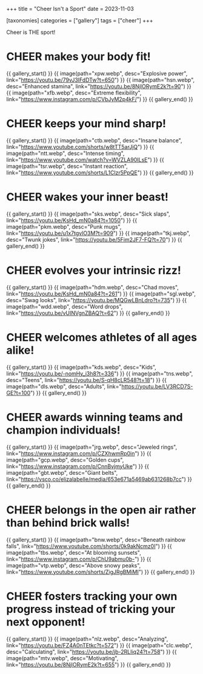 +++
title = "Cheer Isn't a Sport"
date = 2023-11-03

[taxonomies]
categories = ["gallery"]
tags = ["cheer"]
+++

Cheer is THE sport!

<!-- more -->

# **CHEER makes your body fit!**

{{ gallery_start() }}
{{ image(path="xpw.webp", desc="Explosive power", link="https://youtu.be/79vJ3IFdDTw?t=650") }}
{{ image(path="hsn.webp", desc="Enhanced stamina", link="https://youtu.be/8NjlORymE2k?t=90") }}
{{ image(path="xfb.webp", desc="Extreme flexibility", link="https://www.instagram.com/p/CVbJyM2p4kF/") }}
{{ gallery_end() }}

# **CHEER keeps your mind sharp!**

{{ gallery_start() }}
{{ image(path="ctb.webp", desc="Insane balance", link="https://www.youtube.com/shorts/w8tTT5arJjQ") }}
{{ image(path="ntt.webp", desc="Intense timing", link="https://www.youtube.com/watch?v=WVZLA90ILsE") }}
{{ image(path="tsr.webp", desc="Instant reaction", link="https://www.youtube.com/shorts/L1Clzr5PpQE") }}
{{ gallery_end() }}

# **CHEER wakes your inner beast!**

{{ gallery_start() }}
{{ image(path="sks.webp", desc="Sick slaps", link="https://youtu.be/KsHd_mN0a84?t=1050") }}
{{ image(path="pkm.webp", desc="Punk mugs", link="https://youtu.be/u1x7tgvlO3M?t=909") }}
{{ image(path="tkj.webp", desc="Twunk jokes", link="https://youtu.be/5Fim2JF7-FQ?t=70") }}
{{ gallery_end() }}

# **CHEER evolves your intrinsic rizz!**

{{ gallery_start() }}
{{ image(path="hdm.webp", desc="Chad moves", link="https://youtu.be/KsHd_mN0a84?t=261") }}
{{ image(path="sgl.webp", desc="Swag looks", link="https://youtu.be/MQGwLBnLdro?t=735") }}
{{ image(path="wdd.webp", desc="Word drops", link="https://youtu.be/vUINVgnZBAQ?t=62") }}
{{ gallery_end() }}

# **CHEER welcomes athletes of all ages alike!**

{{ gallery_start() }}
{{ image(path="kds.webp", desc="Kids", link="https://youtu.be/-nomHy_i3h8?t=336") }}
{{ image(path="tns.webp", desc="Teens", link="https://youtu.be/S-qH8cLR548?t=18") }}
{{ image(path="dls.webp", desc="Adults", link="https://youtu.be/LV3RCD7S-GE?t=100") }}
{{ gallery_end() }}

# **CHEER awards winning teams and champion individuals!**

{{ gallery_start() }}
{{ image(path="jrg.webp", desc="Jeweled rings", link="https://www.instagram.com/p/CZXhwmRp0in") }}
{{ image(path="gcp.webp", desc="Golden cups", link="https://www.instagram.com/p/CnnBvjmyUke") }}
{{ image(path="gbt.webp", desc="Giant belts", link="https://vsco.co/elizalabelle/media/653e671a5469ab631268b7cc") }}
{{ gallery_end() }}

# **CHEER belongs in the open air rather than behind brick walls!**

{{ gallery_start() }}
{{ image(path="bnw.webp", desc="Beneath rainbow falls", link="https://www.youtube.com/shorts/0k9akNcmz0I") }}
{{ image(path="tbs.webp", desc="At blooming sunsets", link="https://www.instagram.com/p/ChU9abmu0b-") }}
{{ image(path="vtp.webp", desc="Above snowy peaks", link="https://www.youtube.com/shorts/ZigJRgBMiMI") }}
{{ gallery_end() }}

# **CHEER fosters tracking your own progress instead of tricking your next opponent!**

{{ gallery_start() }}
{{ image(path="nlz.webp", desc="Analyzing", link="https://youtu.be/FZ4A0nTEtkc?t=572") }}
{{ image(path="clc.webp", desc="Calculating", link="https://youtu.be/jb-2RLIiq24?t=758") }}
{{ image(path="mtv.webp", desc="Motivating", link="https://youtu.be/8NjlORymE2k?t=655") }}
{{ gallery_end() }}

<!-- # **CHEER promotes solidarity and community instead of solitude and confrontation!**

{{ gallery_start() }}
{{ image(path=".webp", desc="", link="") }}
{{ image(path=".webp", desc="", link="") }}
{{ image(path=".webp", desc="", link="") }}
{{ gallery_end() }} -->

<!-- {{ center_image(path="dzl.webp", desc="CHEER is about dazzling the crowd by hitting awesome acro-gymnastic stunts in unison while staying cute and having fun", link="") }} -->
